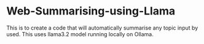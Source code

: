 # Web-Summarising-using-Llama
This is to create a code that will automatically summarise any topic input by used. This uses llama3.2 model running locally on Ollama.
